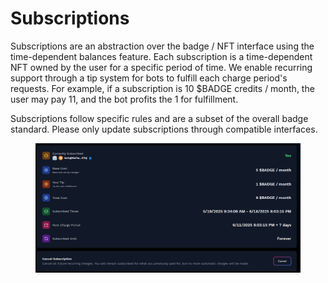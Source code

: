 # Subscriptions

Subscriptions are an abstraction over the badge / NFT interface using the time-dependent balances feature. Each subscription is a time-dependent NFT owned by the user for a specific period of time. We enable recurring support through a tip system for bots to fulfill each charge period's requests. For example, if a subscription is 10 $BADGE credits / month, the user may pay 11, and the bot profits the 1 for fulfillment.&#x20;

Subscriptions follow specific rules and are a subset of the overall badge standard. Please only update subscriptions through compatible interfaces.

<figure><img src="../../.gitbook/assets/image (1) (1).png" alt=""><figcaption></figcaption></figure>

